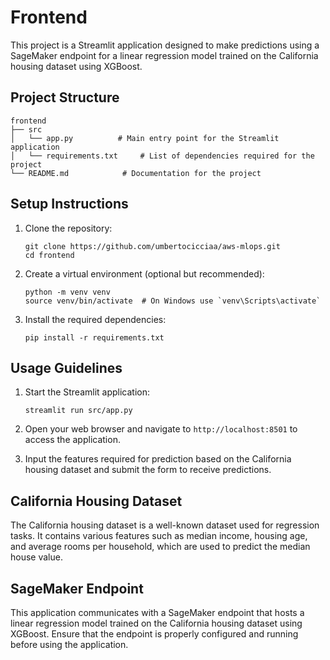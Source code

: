 # Frontend

This project is a Streamlit application designed to make predictions using a SageMaker endpoint for a linear regression model trained on the California housing dataset using XGBoost.

## Project Structure

```
frontend
├── src
│   └── app.py          # Main entry point for the Streamlit application
│   └── requirements.txt     # List of dependencies required for the project
└── README.md            # Documentation for the project
```

## Setup Instructions

1. Clone the repository:
   ```
   git clone https://github.com/umbertocicciaa/aws-mlops.git
   cd frontend
   ```

2. Create a virtual environment (optional but recommended):
   ```
   python -m venv venv
   source venv/bin/activate  # On Windows use `venv\Scripts\activate`
   ```

3. Install the required dependencies:
   ```
   pip install -r requirements.txt
   ```

## Usage Guidelines

1. Start the Streamlit application:
   ```
   streamlit run src/app.py
   ```

2. Open your web browser and navigate to `http://localhost:8501` to access the application.

3. Input the features required for prediction based on the California housing dataset and submit the form to receive predictions.

## California Housing Dataset

The California housing dataset is a well-known dataset used for regression tasks. It contains various features such as median income, housing age, and average rooms per household, which are used to predict the median house value.

## SageMaker Endpoint

This application communicates with a SageMaker endpoint that hosts a linear regression model trained on the California housing dataset using XGBoost. Ensure that the endpoint is properly configured and running before using the application.
